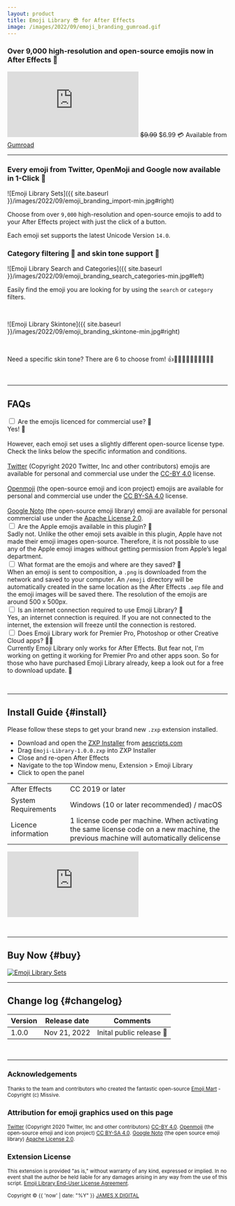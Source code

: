 ```yaml
---
layout: product
title: Emoji Library 😎 for After Effects
image: /images/2022/09/emoji_branding_gumroad.gif
---
```


### Over 9,000 high-resolution and open-source emojis now in After Effects 🎉

<iframe src='https://www.youtube.com/embed/QONs52lUL1U?autoplay=0&loop=1' frameborder='0' allowfullscreen></iframe>

<span class="price-tag price-tag--two-lines">
  <span class="price-tag__main"><s>$9.99</s> $6.99</span>
  <span>💳 Available from <a href="https://jamesxdigital.gumroad.com/l/emojilibrary/cyberweek">Gumroad</a></span>
</span>

---

### Every emoji from Twitter, OpenMoji and Google now available in 1-Click 👏

![Emoji Library Sets]({{ site.baseurl }}/images/2022/09/emoji_branding_import-min.jpg#right)

Choose from over `9,000` high-resolution and open-source emojis to add to your After Effects project with just the click of a button.

Each emoji set supports the latest Unicode Version `14.0`.

<div class="entry-content"><span class="clear"></span></div>

### Category filtering 🔎 and skin tone support 👬

![Emoji Library Search and Categories]({{ site.baseurl }}/images/2022/09/emoji_branding_search_categories-min.jpg#left)

Easily find the emoji you are looking for by using the `search` or `category` filters.

<br/>

![Emoji Library Skintone]({{ site.baseurl }}/images/2022/09/emoji_branding_skintone-min.jpg#right)

<span class="clear"></span>

<br/>

Need a specific skin tone? There are 6 to choose from! 👍👍🏻👍🏼👍🏽👍🏾👍🏿

<div class="entry-content"><span class="clear"></span></div>

<br/>

---

<!-- ## Trial Version

![Emoji Library Search and Categories]({{ site.baseurl }}/images/2022/09/emoji_branding_trial-min.jpg#left)
You can only access the `Twitter` emoji set with the `trial` version of Emoji Library. You will need to <a href="#buy">purchase a licence to the full version</a> to get unlimited access to the Apple, Google and Facebook emoji sets.
<span class="clear"></span>
<br/>
<a href="#buy"> Click here to download the trial version ⬇️</a>

<span class="clear"></span>
<br/>

--- -->

## FAQs

<div class="collapse">
  <input id="collapse1" type="checkbox" class="collapse-input" />
  <label for="collapse1" class="collapse-head">Are the emojis licenced for commercial use? 🪪</label>
  <div class="collapse-content">
    <div>
    Yes! 🎉
    <br />
    <br />
    However, each emoji set uses a slightly different open-source license type. Check the links below the specific information and conditions.
    <br />
    <br />
    <a href="https://twemoji.twitter.com/" target="_blank">Twitter</a> (Copyright 2020 Twitter, Inc and other contributors) emojis are available for personal and commercial use under the <a href="https://creativecommons.org/licenses/by/4.0/" target="_blank"> CC-BY 4.0</a> license.
    <br />
    <br />
    <a href="https://openmoji.org/" target="_blank">Openmoji</a> (the open-source emoji and icon project) emojis are available for personal and commercial use under the <a href="https://creativecommons.org/licenses/by-sa/4.0/" target="_blank"> CC BY-SA 4.0</a> license.
    <br />
    <br />
    <a href="https://fonts.google.com/noto/specimen/Noto+Color+Emoji" target="_blank">Google Noto</a> (the open-source emoji library) emoji are available for personal commercial use under the <a href="https://github.com/googlefonts/noto-emoji/blob/main/LICENSE" target="_blank" >Apache License 2.0</a>.
</div>

  </div>
</div>

<div class="collapse">
  <input id="collapse2" type="checkbox" class="collapse-input" />
  <label for="collapse2" class="collapse-head">Are the Apple emojis available in this plugin? 🍏</label>
  <div class="collapse-content">
    <div>
      Sadly not. Unlike the other emoji sets avaible in this plugin, Apple have not made their emoji images open-source. Therefore, it is not possible to use any of the Apple emoji images without getting permission from Apple’s legal department. 
    </div>
  </div>
</div>

<div class="collapse">
  <input id="collapse3" type="checkbox" class="collapse-input" />
  <label for="collapse3" class="collapse-head">What format are the emojis and where are they saved? 💾</label>
  <div class="collapse-content">
    <div>
      When an emoji is sent to composition, a <code class=" highlighter-rouge language-plaintext">.png</code> is downloaded from the network and saved to your computer. An <code class=" highlighter-rouge language-plaintext">/emoji</code> directory will be automatically created in the same location as the After Effects <code class=" highlighter-rouge language-plaintext">.aep</code> file and the emoji images will be saved there. The resolution of the emojis are around 500 x 500px.
    </div>
  </div>
</div>

<div class="collapse">
  <input id="collapse4" type="checkbox" class="collapse-input" />
  <label for="collapse4" class="collapse-head">Is an internet connection required to use Emoji Library? 📶</label>
  <div class="collapse-content">
    <div>
      Yes, an internet connection is required. If you are not connected to the internet, the extension will freeze until the connection is restored.
    </div>
  </div>
</div>

<div class="collapse">
  <input id="collapse5" type="checkbox" class="collapse-input" />
  <label for="collapse5" class="collapse-head">Does Emoji Library work for Premier Pro, Photoshop or other Creative Cloud apps? 👨‍💻</label>
  <div class="collapse-content">
    <div>
      Currently Emoji Library only works for After Effects. But fear not, I'm working on getting it working for Premier Pro and other apps soon. So for those who have purchased Emoji Library already, keep a look out for a free to download update. 👀
    </div>
  </div>
</div>

<span class="clear"></span>
<br/>

---

## Install Guide {#install}

Please follow these steps to get your brand new `.zxp` extension installed.

- Download and open the <a href="https://aescripts.com/learn/zxp-installer/" target="_blank">ZXP Installer</a> from <a href="https://aescripts.com" target="_blank">aescripts.com</a>
- Drag `Emoji-Library-1.0.0.zxp` into ZXP Installer
- Close and re-open After Effects
- Navigate to the top Window menu, Extension > Emoji Library
- Click to open the panel

<table>
 <tbody>
  <tr>
   <td>After Effects</td>
   <td>CC 2019 or later</td>
  </tr>
  <tr>
   <td>System Requirements</td>
   <td>Windows (10 or later recommended) / macOS</td>
  </tr>
  <tr>
   <td>Licence information</td>
   <td>1 license code per machine. When activating the same license code on a new machine, the previous machine will automatically delicense</td>
  </tr>
 </tbody>
</table>

<iframe src='https://www.youtube.com/embed/l1G1TZP5z8c?autoplay=0&loop=1' frameborder='0' allowfullscreen></iframe>

<span class="clear"></span>
<br/>

---

## Buy Now {#buy}

<script src="https://gumroad.com/js/gumroad-embed.js"></script>
<div id="iframe-wrapper">
<div class="gumroad-product-embed">
<a href="https://jamesxdigital.gumroad.com/l/emojilibrary"><img src="{{ site.baseurl }}/images/2022/09/emoji_branding_sets_2-min.jpg" alt="Emoji Library Sets"></a></div>
</div>

---

## Change log {#changelog}

<table>
 <tbody>
 <thead>
    <th>Version</th>
    <th>Release date</th>
    <th>Comments</th>
  </thead>
  <tr>
    <td>1.0.0</td>
    <td>Nov 21, 2022</td>
    <td>Inital public release 🎉</td>
  </tr>
 </tbody>
</table>

<span class="clear"></span>
<br/>

---

### Acknowledgements

<small>Thanks to the team and contributors who created the fantastic open-source <a href="https://github.com/missive/emoji-mart" target="_blank">Emoji Mart</a> - Copyright (c) Missive.</small>

### Attribution for emoji graphics used on this page

<small>
<a href="https://twemoji.twitter.com/" target="_blank">Twitter</a> (Copyright 2020 Twitter, Inc and other contributors) <a href="https://creativecommons.org/licenses/by/4.0/" target="_blank"> CC-BY 4.0</a>.
<a href="https://openmoji.org/" target="_blank">Openmoji</a> (the open-source emoji and icon project) <a href="https://creativecommons.org/licenses/by-sa/4.0/" target="_blank"> CC BY-SA 4.0</a>.
<a href="https://github.com/googlefonts/noto-emoji" target="_blank">Google Noto</a> (the open source emoji library) <a href="https://github.com/googlefonts/noto-emoji/blob/main/LICENSE" target="_blank" >Apache License 2.0</a>.
</small>

### Extension License

<small>This extension is provided "as is," without warranty of any kind, expressed or implied. In no event shall the author be held liable for any damages arising in any way from the use of this script.
<a href="/emojilibrary/eula" target="_blank">Emoji Library End-User License Agreement</a>.
</small>


<small>Copyright © {{ 'now' | date: "%Y" }} [JAMES X DIGITAL](https://jamesxdigital.com)</small>
